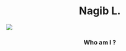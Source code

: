 <h1 align="center">Nagib L.</h1>
<img src="https://img.shields.io/badge/GIT-E44C30?style=for-the-badge&logo=git&logoColor=white"/>
<h3 align="center">Who am I ?</h3>
